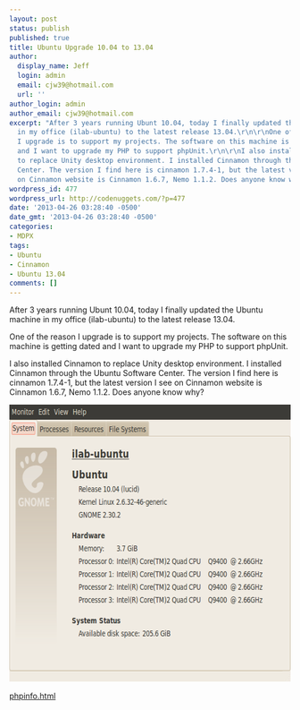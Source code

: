 ```yaml
---
layout: post
status: publish
published: true
title: Ubuntu Upgrade 10.04 to 13.04
author:
  display_name: Jeff
  login: admin
  email: cjw39@hotmail.com
  url: ''
author_login: admin
author_email: cjw39@hotmail.com
excerpt: "After 3 years running Ubunt 10.04, today I finally updated the Ubuntu machine
  in my office (ilab-ubuntu) to the latest release 13.04.\r\n\r\nOne of the reason
  I upgrade is to support my projects. The software on this machine is getting dated
  and I want to upgrade my PHP to support phpUnit.\r\n\r\nI also installed Cinnamon
  to replace Unity desktop environment. I installed Cinnamon through the Ubuntu Software
  Center. The version I find here is cinnamon 1.7.4-1, but the latest version I see
  on Cinnamon website is Cinnamon 1.6.7, Nemo 1.1.2. Does anyone know why?\r\n\r\n"
wordpress_id: 477
wordpress_url: http://codenuggets.com/?p=477
date: '2013-04-26 03:28:40 -0500'
date_gmt: '2013-04-26 03:28:40 -0500'
categories:
- MDPX
tags:
- Ubuntu
- Cinnamon
- Ubuntu 13.04
comments: []
---
```

After 3 years running Ubunt 10.04, today I finally updated the Ubuntu machine in my office (ilab-ubuntu) to the latest release 13.04.

One of the reason I upgrade is to support my projects. The software on this machine is getting dated and I want to upgrade my PHP to support phpUnit.

I also installed Cinnamon to replace Unity desktop environment. I installed Cinnamon through the Ubuntu Software Center. The version I find here is cinnamon 1.7.4-1, but the latest version I see on Cinnamon website is Cinnamon 1.6.7, Nemo 1.1.2. Does anyone know why?

<a id="more"></a><a id="more-477"></a>

<a href="/images/uploads/2013/04/ialb-ub10-04.png"><img class="alignnone size-full wp-image-497" alt="ialb-ub10-04" src="/images/uploads/2013/04/ialb-ub10-04.png" width="630" height="495" /></a>

<a href="/images/uploads/2013/04/php_ilab-ub10-04.html_.gif">phpinfo.html</a>

